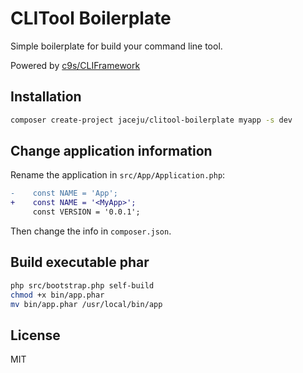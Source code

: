 # CLITool Boilerplate

Simple boilerplate for build your command line tool.

Powered by [c9s/CLIFramework](https://github.com/c9s/CLIFramework)

## Installation

```bash
composer create-project jaceju/clitool-boilerplate myapp -s dev
```

## Change application information

Rename the application in `src/App/Application.php`:

```diff
-    const NAME = 'App';
+    const NAME = '<MyApp>';
     const VERSION = '0.0.1';
```

Then change the info in `composer.json`.

## Build executable phar

```bash
php src/bootstrap.php self-build
chmod +x bin/app.phar
mv bin/app.phar /usr/local/bin/app
```

## License

MIT
